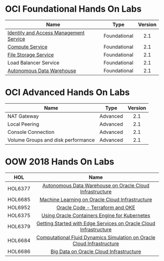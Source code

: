 # OCI Foundational Hands On Labs 


|                  **Name**              |    **Type**  | **Version** |
|----------------------------------------|:------------:|:-------:|
|[Identity and Access Management Service](./Foundational/Identity_Access_Management/IAM_HOL.md) | Foundational |   2.1   |   
|[Compute Service](./Foundational/Network_Compute_and_Block_Service/Compute_HOL.md)                        | Foundational |   2.1   |
| [File Storage Service](./Foundational/File_Storage_Service/FSS_HOL.md)                   | Foundational |   2.1   |   
| Load Balancer Service                  | Foundational |   2.1   |      
|[Autonomous Data Warehouse](./Foundational/Autonomous_Data_Warehouse/ADW_HOL.md)             | Foundational |   2.1   |   



# OCI Advanced Hands On Labs 


|                  **Name**              |    **Type**  | **Version** | 
|----------------------------------------|:------------:|:-------:|
|NAT Gateway| Advanced |   2.1   | 
|Local Peering                        | Advanced |   2.1   |   
|Console Connection                  | Advanced |   2.1   |   
|Volume Groups and disk performance                  | Advanced |   2.1   |   


# OOW 2018 Hands On Labs 


|                  **HOL**              |    **Name**  |   
|----------------------------------------|:------------:|
|HOL6377|[Autonomous Data Warehouse on Oracle Cloud Infrastructure](./Foundational/Autonomous_Data_Warehouse/ADW_HOL.md) |  
|HOL6685|[Machine Learning on Oracle Cloud Infrastructure](./OOW-2018/ML-GPU/ML_HOL.md)  |   
|HOL6952|[Oracle Code - Terraform and OKE](./OOW-2018/OracleCode/tf_oke_hol.md) |   
|HOL6375| [Using Oracle Containers Engine for Kubernetes](./DevOps/OKE/OKE-HOL1.md)|   
|HOL6379| [Getting Started with Edge Services on Oracle Cloud Infrastructure](./OOW-2018/EdgeLab/Edgelab.md)|   
|HOL6684| [Computational Fluid Dynamics Simulation on Oracle Cloud Infrastructure](./OOW-2018/HPC/HPC_HOL.md)| 
|HOL6686| [Big Data on Oracle Cloud Infrastructure](./OOW-2018/BigData/BigData_HOL.md)|

